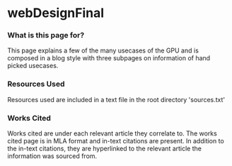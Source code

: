 # webDesignFinal

### What is this page for?
This page explains a few of the many usecases of the GPU and is composed in a blog style with three subpages on information of hand picked usecases.

### Resources Used
Resources used are included in a text file in the root directory 'sources.txt'

### Works Cited
Works cited are under each relevant article they correlate to. The works cited page is in MLA format and in-text citations are present. In addition to the in-text citations, they are hyperlinked to the relevant article the information was sourced from.